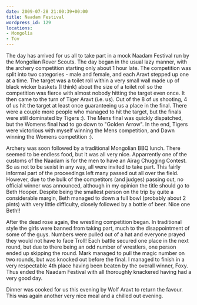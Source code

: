 ```yaml
---
date: 2009-07-28 21:00:39+00:00
title: Naadam Festival
wordpress_id: 129
locations:
- Mongolia
- Tov
---
```


The day has arrived for us all to take part in a mock Naadam Festival run by the Mongolian Rover Scouts. The day began in the usual lazy manner, with the archery competition starting only about 1 hour late. The competition was split into two categories - male and female, and each Aravt stepped up one at a time. The target was a toilet roll within a very small wall made up of black wicker baskets (I think) about the size of a toilet roll so the competition was fierce with almost nobody hitting the target even once. It then came to the turn of Tiger Aravt (i.e. us). Out of the 8 of us shooting, 4 of us hit the target at least once guaranteeing us a place in the final. There were a couple more people who managed to hit the target, but the finals were still dominated by Tigers :). The Mens final was quickly dispatched, but the Womens final had to go down to "Golden Arrow". In the end, Tigers were victorious with myself winning the Mens competition, and Dawn winning the Womens competition :).

Archery was soon followed by a traditional Mongolian BBQ lunch. There seemed to be endless food, but it was all very nice. Apparrently one of the customs of the Naadam is for the men to have an Airag Chugging Contest. So as not to be sexist in any way, all were invited to take part. This fairly informal part of the proceedings left many passed out all over the field. However, due to the bulk of the competitors (and judges) passing out, no official winner was announced, although in my opinion the title should go to Beth Hooper. Despite being the smallest person on the trip by quite a considerable margin, Beth managed to down a full bowl (probably about 2 pints) with very little difficulty, closely followed by a bottle of beer. Nice one Beth!!

After the dead rose again, the wrestling competition began. In traditional style the girls were banned from taking part, much to the disappointment of some of the guys. Numbers were pulled out of a hat and everyone prayed they would not have to face Troll! Each battle secured one place in the next round, but due to there being an odd number of wrestlers, one person ended up skipping the round. Mark managed to pull the magic number on two rounds, but was knocked out before the final. I managed to finish in a very respectable 4th place having been beaten by the overall winner, Foxy. Thus ended the Naadam Festival with all thoroughly knackered having had a very good day.

Dinner was cooked for us this evening by Wolf Aravt to return the favour. This was again another very nice meal and a chilled out evening.
